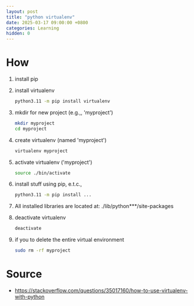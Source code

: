 ```yaml
---
layout: post
title: "python virtualenv"
date: 2025-03-17 09:00:00 +0800
categories: Learning
hidden: 0
---
```


# How

1. install pip
2. install virtualenv

    ```sh
    python3.11 -m pip install virtualenv
    ```

3. mkdir for new project (e.g.,, 'myproject')

    ```sh
    mkdir myproject
    cd myproject
    ```

4. create virtualenv (named 'myproject')

    ```sh
    virtualenv myproject
    ```

5. activate virtualenv ('myproject')

    ```sh
    source ./bin/activate
    ```

6. install stuff using pip, e.t.c.,

    ```sh
    python3.11 -m pip install ...
    ```

7. All installed libraries are located at: ./lib/python***/site-packages

8. deactivate virtualenv

    ```sh
    deactivate
    ```

9. if you to delete the entire virtual environment

    ```sh
    sudo rm -rf myproject
    ```

# Source

- https://stackoverflow.com/questions/35017160/how-to-use-virtualenv-with-python
